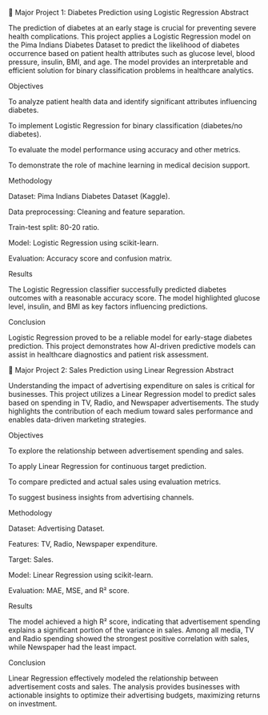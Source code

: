 📘 Major Project 1: Diabetes Prediction using Logistic Regression
Abstract

The prediction of diabetes at an early stage is crucial for preventing severe health complications. This project applies a Logistic Regression model on the Pima Indians Diabetes Dataset to predict the likelihood of diabetes occurrence based on patient health attributes such as glucose level, blood pressure, insulin, BMI, and age. The model provides an interpretable and efficient solution for binary classification problems in healthcare analytics.

Objectives

To analyze patient health data and identify significant attributes influencing diabetes.

To implement Logistic Regression for binary classification (diabetes/no diabetes).

To evaluate the model performance using accuracy and other metrics.

To demonstrate the role of machine learning in medical decision support.

Methodology

Dataset: Pima Indians Diabetes Dataset (Kaggle).

Data preprocessing: Cleaning and feature separation.

Train-test split: 80-20 ratio.

Model: Logistic Regression using scikit-learn.

Evaluation: Accuracy score and confusion matrix.

Results

The Logistic Regression classifier successfully predicted diabetes outcomes with a reasonable accuracy score. The model highlighted glucose level, insulin, and BMI as key factors influencing predictions.

Conclusion

Logistic Regression proved to be a reliable model for early-stage diabetes prediction. This project demonstrates how AI-driven predictive models can assist in healthcare diagnostics and patient risk assessment.

📘 Major Project 2: Sales Prediction using Linear Regression
Abstract

Understanding the impact of advertising expenditure on sales is critical for businesses. This project utilizes a Linear Regression model to predict sales based on spending in TV, Radio, and Newspaper advertisements. The study highlights the contribution of each medium toward sales performance and enables data-driven marketing strategies.

Objectives

To explore the relationship between advertisement spending and sales.

To apply Linear Regression for continuous target prediction.

To compare predicted and actual sales using evaluation metrics.

To suggest business insights from advertising channels.

Methodology

Dataset: Advertising Dataset.

Features: TV, Radio, Newspaper expenditure.

Target: Sales.

Model: Linear Regression using scikit-learn.

Evaluation: MAE, MSE, and R² score.

Results

The model achieved a high R² score, indicating that advertisement spending explains a significant portion of the variance in sales. Among all media, TV and Radio spending showed the strongest positive correlation with sales, while Newspaper had the least impact.

Conclusion

Linear Regression effectively modeled the relationship between advertisement costs and sales. The analysis provides businesses with actionable insights to optimize their advertising budgets, maximizing returns on investment.
